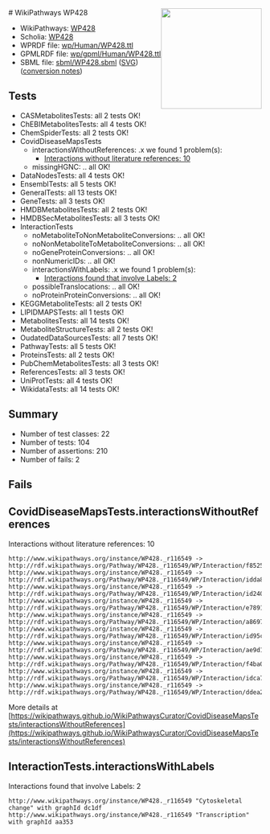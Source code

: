 <img style="float: right; width: 200px" src="../logo.png" />
# WikiPathways WP428

* WikiPathways: [WP428](https://identifiers.org/wikipathways:WP428)
* Scholia: [WP428](https://scholia.toolforge.org/wikipathways/WP428)
* WPRDF file: [wp/Human/WP428.ttl](../wp/Human/WP428.ttl)
* GPMLRDF file: [wp/gpml/Human/WP428.ttl](../wp/gpml/Human/WP428.ttl)
* SBML file: [sbml/WP428.sbml](../sbml/WP428.sbml) ([SVG](../sbml/WP428.svg)) ([conversion notes](../sbml/WP428.txt))

## Tests
* CASMetabolitesTests: all 2 tests OK!
* ChEBIMetabolitesTests: all 4 tests OK!
* ChemSpiderTests: all 2 tests OK!
* CovidDiseaseMapsTests
    * interactionsWithoutReferences: .x we found 1 problem(s):
        * [Interactions without literature references: 10](#9701cce1)
    * missingHGNC: .. all OK!
* DataNodesTests: all 4 tests OK!
* EnsemblTests: all 5 tests OK!
* GeneralTests: all 13 tests OK!
* GeneTests: all 3 tests OK!
* HMDBMetabolitesTests: all 2 tests OK!
* HMDBSecMetabolitesTests: all 3 tests OK!
* InteractionTests
    * noMetaboliteToNonMetaboliteConversions: .. all OK!
    * noNonMetaboliteToMetaboliteConversions: .. all OK!
    * noGeneProteinConversions: .. all OK!
    * nonNumericIDs: .. all OK!
    * interactionsWithLabels: .x we found 1 problem(s):
        * [Interactions found that involve Labels: 2](#630d2679)
    * possibleTranslocations: .. all OK!
    * noProteinProteinConversions: .. all OK!
* KEGGMetaboliteTests: all 2 tests OK!
* LIPIDMAPSTests: all 1 tests OK!
* MetabolitesTests: all 14 tests OK!
* MetaboliteStructureTests: all 2 tests OK!
* OudatedDataSourcesTests: all 7 tests OK!
* PathwayTests: all 5 tests OK!
* ProteinsTests: all 2 tests OK!
* PubChemMetabolitesTests: all 3 tests OK!
* ReferencesTests: all 3 tests OK!
* UniProtTests: all 4 tests OK!
* WikidataTests: all 14 tests OK!


## Summary

* Number of test classes: 22
* Number of tests: 104
* Number of assertions: 210
* Number of fails: 2

## Fails

<a name="9701cce1" />

## CovidDiseaseMapsTests.interactionsWithoutReferences

Interactions without literature references: 10
```
http://www.wikipathways.org/instance/WP428._r116549 -> http://rdf.wikipathways.org/Pathway/WP428._r116549/WP/Interaction/f8525
http://www.wikipathways.org/instance/WP428._r116549 -> http://rdf.wikipathways.org/Pathway/WP428._r116549/WP/Interaction/idda8a8884
http://www.wikipathways.org/instance/WP428._r116549 -> http://rdf.wikipathways.org/Pathway/WP428._r116549/WP/Interaction/id240f1c6d
http://www.wikipathways.org/instance/WP428._r116549 -> http://rdf.wikipathways.org/Pathway/WP428._r116549/WP/Interaction/e7891
http://www.wikipathways.org/instance/WP428._r116549 -> http://rdf.wikipathways.org/Pathway/WP428._r116549/WP/Interaction/a8697
http://www.wikipathways.org/instance/WP428._r116549 -> http://rdf.wikipathways.org/Pathway/WP428._r116549/WP/Interaction/id95c08269
http://www.wikipathways.org/instance/WP428._r116549 -> http://rdf.wikipathways.org/Pathway/WP428._r116549/WP/Interaction/ae9d1
http://www.wikipathways.org/instance/WP428._r116549 -> http://rdf.wikipathways.org/Pathway/WP428._r116549/WP/Interaction/f4ba0
http://www.wikipathways.org/instance/WP428._r116549 -> http://rdf.wikipathways.org/Pathway/WP428._r116549/WP/Interaction/idca7dcdb4
http://www.wikipathways.org/instance/WP428._r116549 -> http://rdf.wikipathways.org/Pathway/WP428._r116549/WP/Interaction/ddea2
```

More details at [https://wikipathways.github.io/WikiPathwaysCurator/CovidDiseaseMapsTests/interactionsWithoutReferences](https://wikipathways.github.io/WikiPathwaysCurator/CovidDiseaseMapsTests/interactionsWithoutReferences)

<a name="630d2679" />

## InteractionTests.interactionsWithLabels

Interactions found that involve Labels: 2
```
http://www.wikipathways.org/instance/WP428._r116549 "Cytoskeletal change" with graphId dc1df
http://www.wikipathways.org/instance/WP428._r116549 "Transcription" with graphId aa353
```

